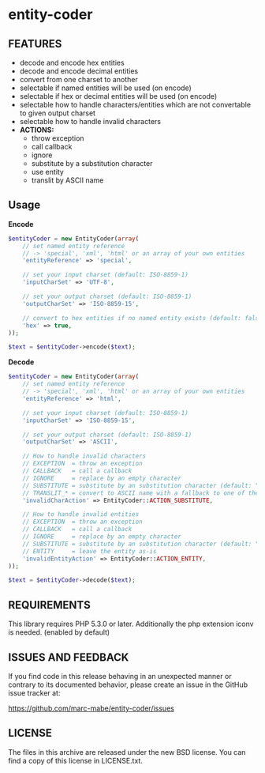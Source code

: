 entity-coder
============

FEATURES
--------

  * decode and encode hex entities
  * decode and encode decimal entities
  * convert from one charset to another
  * selectable if named entities will be used (on encode)
  * selectable if hex or decimal entities will be used (on encode)
  * selectable how to handle characters/entities which are not convertable to given output charset
  * selectable how to handle invalid characters
  * **ACTIONS:**
    * throw exception
    * call callback
    * ignore
    * substitute by a substitution character
    * use entity
    * translit by ASCII name 


Usage
-----

**Encode**
```php
$entityCoder = new EntityCoder(array(
    // set named entity reference
    // -> 'special', 'xml', 'html' or an array of your own entities
    'entityReference' => 'special',

    // set your input charset (default: ISO-8859-1)
    'inputCharSet' => 'UTF-8',

    // set your output charset (default: ISO-8859-1)
    'outputCharSet' => 'ISO-8859-15',

    // convert to hex entities if no named entity exists (default: false)
    'hex' => true,
));

$text = $entityCoder->encode($text);
```

**Decode**
```php
$entityCoder = new EntityCoder(array(
    // set named entity reference
    // -> 'special', 'xml', 'html' or an array of your own entities
    'entityReference' => 'html',

    // set your input charset (default: ISO-8859-1)
    'inputCharSet' => 'ISO-8859-15',

    // set your output charset (default: ISO-8859-1)
    'outputCharSet' => 'ASCII',

    // How to handle invalid characters
    // EXCEPTION  = throw an exception
    // CALLBACK   = call a callback
    // IGNORE     = replace by an empty character
    // SUBSTITUTE = substitute by an substitution character (default: "?")
    // TRANSLIT_* = convert to ASCII name with a fallback to one of the other actions
    'invalidCharAction' => EntityCoder::ACTION_SUBSTITUTE,

    // How to handle invalid entities
    // EXCEPTION  = throw an exception
    // CALLBACK   = call a callback
    // IGNORE     = replace by an empty character
    // SUBSTITUTE = substitute by an substitution character (default: "?")
    // ENTITY     = leave the entity as-is
    'invalidEntityAction' => EntityCoder::ACTION_ENTITY,
));

$text = $entityCoder->decode($text);
```


REQUIREMENTS
------------

This library requires PHP 5.3.0 or later.
Additionally the php extension iconv is needed. (enabled by default)


ISSUES AND FEEDBACK
-------------------

If you find code in this release behaving in an unexpected manner or
contrary to its documented behavior, please create an issue in the
GitHub issue tracker at:

https://github.com/marc-mabe/entity-coder/issues


LICENSE
-------

The files in this archive are released under the new BSD license.
You can find a copy of this license in LICENSE.txt.
